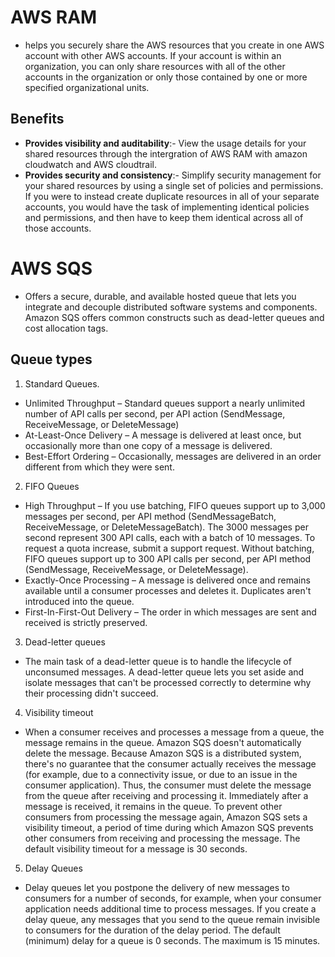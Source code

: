 # AWS RAM
- helps you securely share the AWS resources that you create in one AWS account with other AWS accounts. If your account is within an organization, you can only share resources with all of the other accounts in the organization or only those contained by one or more specified organizational units.
## Benefits
- **Provides visibility and auditability**:- View the usage details for your shared resources through the intergration of AWS RAM with amazon cloudwatch and AWS cloudtrail.
- **Provides security and consistency**:- Simplify security management for your shared resources by using a single set of policies and permissions. If you were to instead create duplicate resources in all of your separate accounts, you would have the task of implementing identical policies and permissions, and then have to keep them identical across all of those accounts.

# AWS SQS
- Offers a secure, durable, and available hosted queue that lets you integrate and decouple distributed software systems and components. Amazon SQS offers common constructs such as dead-letter queues and cost allocation tags.
## Queue types
1. Standard Queues.
- Unlimited Throughput – Standard queues support a nearly unlimited number of API calls per second, per API action (SendMessage, ReceiveMessage, or DeleteMessage)
- At-Least-Once Delivery – A message is delivered at least once, but occasionally more than one copy of a message is delivered.
- Best-Effort Ordering – Occasionally, messages are delivered in an order different from which they were sent.
2. FIFO Queues
- High Throughput – If you use batching, FIFO queues support up to 3,000 messages per second, per API method (SendMessageBatch, ReceiveMessage, or DeleteMessageBatch). The 3000 messages per second represent 300 API calls, each with a batch of 10 messages. To request a quota increase, submit a support request. Without batching, FIFO queues support up to 300 API calls per second, per API method (SendMessage, ReceiveMessage, or DeleteMessage).
- Exactly-Once Processing – A message is delivered once and remains available until a consumer processes and deletes it. Duplicates aren't introduced into the queue.
- First-In-First-Out Delivery – The order in which messages are sent and received is strictly preserved.
3. Dead-letter queues
- The main task of a dead-letter queue is to handle the lifecycle of unconsumed messages. A dead-letter queue lets you set aside and isolate messages that can't be processed correctly to determine why their processing didn't succeed. 

4. Visibility timeout
- When a consumer receives and processes a message from a queue, the message remains in the queue. Amazon SQS doesn't automatically delete the message. Because Amazon SQS is a distributed system, there's no guarantee that the consumer actually receives the message (for example, due to a connectivity issue, or due to an issue in the consumer application). Thus, the consumer must delete the message from the queue after receiving and processing it. Immediately after a message is received, it remains in the queue. To prevent other consumers from processing the message again, Amazon SQS sets a visibility timeout, a period of time during which Amazon SQS prevents other consumers from receiving and processing the message. The default visibility timeout for a message is 30 seconds.

5. Delay Queues
- Delay queues let you postpone the delivery of new messages to consumers for a number of seconds, for example, when your consumer application needs additional time to process messages. If you create a delay queue, any messages that you send to the queue remain invisible to consumers for the duration of the delay period. The default (minimum) delay for a queue is 0 seconds. The maximum is 15 minutes.